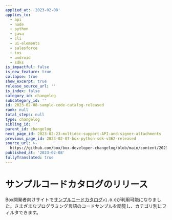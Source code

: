 ```yaml
---
applied_at: '2023-02-08'
applies_to:
  - api
  - node
  - python
  - java
  - cli
  - ui-elements
  - salesforce
  - ios
  - android
  - sdks
is_impactful: false
is_new_feature: true
collapse: true
show_excerpt: true
release_source_url: ''
is_index: false
category_id: changelog
subcategory_id: ''
id: 2023-02-08-sample-code-catalog-released
rank: null
total_steps: null
type: changelog
sibling_id: ''
parent_id: changelog
next_page_id: 2023-02-23-multidoc-support-API-and-signer-attachments
previous_page_id: 2023-02-07-box-python-sdk-v362-released
source_url: >-
  https://github.com/box/box-developer-changelog/blob/main/content/2023/02-08-sample-code-catalog-released.md
published_at: '2023-02-08'
fullyTranslated: true
---
```

# サンプルコードカタログのリリース

Box開発者向けサイトで[サンプルコードカタログ](https://developer.box.com/sample-code/)`v1.0.0`が利用可能になりました。さまざまなプログラミング言語のコードサンプルを閲覧し、カテゴリ別にフィルタできます。
